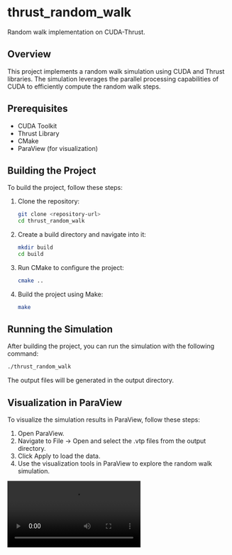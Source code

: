 # thrust_random_walk

Random walk implementation on CUDA-Thrust.

## Overview

This project implements a random walk simulation using CUDA and Thrust libraries. The simulation leverages the parallel processing capabilities of CUDA to efficiently compute the random walk steps.

## Prerequisites

- CUDA Toolkit
- Thrust Library
- CMake
- ParaView (for visualization)

## Building the Project

To build the project, follow these steps:

1. Clone the repository:

   ```sh
   git clone <repository-url>
   cd thrust_random_walk
   ```

2. Create a build directory and navigate into it:

   ```sh
   mkdir build
   cd build
   ```

3. Run CMake to configure the project:

   ```sh
   cmake ..
   ```

4. Build the project using Make:
   ```sh
   make
   ```

## Running the Simulation

After building the project, you can run the simulation with the following command:

```sh
./thrust_random_walk
```

The output files will be generated in the output directory.

## Visualization in ParaView

To visualize the simulation results in ParaView, follow these steps:

1. Open ParaView.
2. Navigate to File -> Open and select the .vtp files from the output directory.
3. Click Apply to load the data.
4. Use the visualization tools in ParaView to explore the random walk simulation.

![Random Walk Visualization](result.avi)

